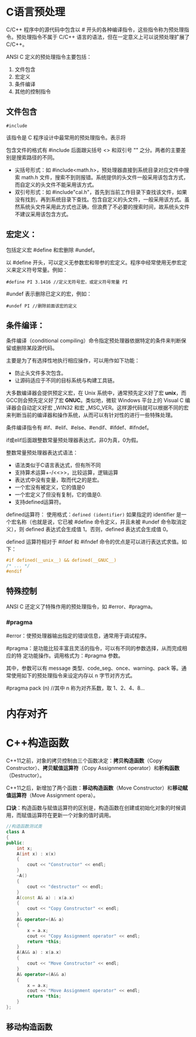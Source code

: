 # C语言预处理

C/C++ 程序中的源代码中包含以 # 开头的各种编译指令，这些指令称为预处理指令。预处理指令不属于 C/C++ 语言的语法，但在一定意义上可以说预处理扩展了 C/C++。

 ANSI C 定义的预处理指令主要包括：

1. 文件包含
2. 宏定义
3. 条件编译
4. 其他的控制指令

## 文件包含 

`#include`

该指令是 C 程序设计中最常用的预处理指令。表示将

 包含文件的格式有 #include 后面跟尖括号 <> 和双引号 "" 之分。两者的主要差别是搜索路径的不同。

-  尖括号形式：如 #include<math.h>，预处理器直接到系统目录对应文件中搜索 math.h 文件，搜索不到则报错。系统提供的头文件一般采用该包含方式，而自定义的头文件不能采用该方式。
-  双引号形式：如 #include"cal.h"，首先到当前工作目录下查找该文件，如果没有找到，再到系统目录下查找。包含自定义的头文件，一般采用该方式。虽然系统头文件采用此方式也正确，但浪费了不必要的搜索时间，故系统头文件不建议采用该包含方式。

## 宏定义：

包括定义宏 #define 和宏删除 #undef。

 以 #define 开头，可以定义无参数宏和带参的宏定义。程序中经常使用无参宏定义来定义符号常量。例如：

```
#define PI 3.1416 //定义无符号宏，或定义符号常量 PI
```

 \#undef 表示删除已定义的宏，例如：

```
#undef PI //删除前面该宏的定义
```

 ## 条件编译：

条件编译（conditional compiling）命令指定预处理器依据特定的条件来判断保留或删除某段源代码。

主要是为了有选择性地执行相应操作，可以用作如下功能：

- 防止头文件多次包含。
- 让源码适应于不同的目标系统与构建工具链。

大多数编译器会提供预定义宏，在 Unix 系统中，通常预先定义好了宏 __unix__，而GCC则会预先定义好了宏 __GNUC__。类似地，微软 Windows 平台上的 Visual C 编译器会自动定义好宏 _WIN32 和宏 _MSC_VER。这样源代码就可以根据不同的宏来判断当前的编译器和操作系统，从而可以有针对性的进行一些特殊处理。

条件编译指令有 #if、#elif、#else、#endif、#ifdef、#ifndef。

if或elif后面跟整数常量预处理器表达式，非0为真，0为假。

整数常量预处理器表达式语法：

- 语法类似于C语言表达式，但有所不同
- 支持算术运算+-/<<>>，比较运算，逻辑运算
- 表达式中没有变量，取而代之的是宏。
- 一个宏没有被定义，它的值是0
- 一个宏定义了但没有复制，它的值是0.
- 支持defined运算符。

defined运算符：
使用格式：`defined (identifier)` 
如果指定的  identifier 是一个宏名称（也就是说，它已被 #define 命令定义，并且未被 #undef 命令取消定义），则 defined 表达式会生成值 1。否则，defined 表达式会生成值 0。

defined 运算符相对于 #ifdef 和 #ifndef 命令的优点是可以进行表达式求值。如下：

```c
#if defined(__unix__) && defined(__GNUC__)
/* ... */
#endif
```

## 特殊控制
ANSI C 还定义了特殊作用的预处理指令，如 #error、#pragma。

### \#pragma



 \#error：使预处理器输出指定的错误信息，通常用于调试程序。

 \#pragma：是功能比较丰富且灵活的指令，可以有不同的参数选择，从而完成相应的特 定功能操作。调用格式为：#pragma 参数。

 其中，参数可以有 message 类型、code_seg、once、warning、pack 等。通常使用如下的预处理指令来设定内存以 n 字节对齐方式。

 \#pragma pack (n) //其中 n 称为对齐系数，取 1、2、4、8...

# 内存对齐



# C++构造函数

C++11之前，对象的拷贝控制由三个函数决定：**拷贝构造函数**（Copy Constructor）、**拷贝赋值运算符**（Copy
 Assignment operator）和**析构函数**（Destructor）。

C++11之后，新增加了两个函数：**移动构造函数**（Move Constructor）和**移动赋值运算符**（Move Assignment opera）。

**口诀**：构造函数与赋值运算符的区别是，构造函数在创建或初始化对象的时候调用，而赋值运算符在更新一个对象的值时调用。



```c++
//构造函数测试类
class A
{
public:
	int x;
	A(int x) : x(x) 
    { 
        cout << "Constructor" << endl; 
    }
    ~A()
    { 
        cout << "destructor" << endl; 
    }
	A(const A& a) : x(a.x) 
    { 
        cout << "Copy Constructor" << endl; 
    }
	A& operator=(A& a) 
    { 
        x = a.x; 
        cout << "Copy Assignment operator" << endl; 
        return *this; 
    }
	A(A&& a) : x(a.x) 
    { 
        cout << "Move Constructor" << endl; 
    }
	A& operator=(A&& a) 
    { 
        x = a.x;
        cout << "Move Assignment operator" << endl; 
        return *this; 
    }
};
```



## 移动构造函数

